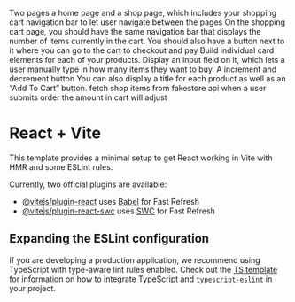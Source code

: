 Two pages a home page and a shop page, which includes your shopping cart
navigation bar to let user navigate between the pages
On the shopping cart page, you should have the same navigation bar that displays the number of items currently in the cart. You should also have a button next to it where you can go to the cart to checkout and pay
Build individual card elements for each of your products. Display an input field on it, which lets a user manually type in how many items they want to buy.
A increment and decrement button You can also display a title for each product as well as an “Add To Cart” button.
fetch shop items from fakestore api
when a user submits order the amount in cart will adjust


# React + Vite

This template provides a minimal setup to get React working in Vite with HMR and some ESLint rules.

Currently, two official plugins are available:

- [@vitejs/plugin-react](https://github.com/vitejs/vite-plugin-react/blob/main/packages/plugin-react) uses [Babel](https://babeljs.io/) for Fast Refresh
- [@vitejs/plugin-react-swc](https://github.com/vitejs/vite-plugin-react/blob/main/packages/plugin-react-swc) uses [SWC](https://swc.rs/) for Fast Refresh

## Expanding the ESLint configuration

If you are developing a production application, we recommend using TypeScript with type-aware lint rules enabled. Check out the [TS template](https://github.com/vitejs/vite/tree/main/packages/create-vite/template-react-ts) for information on how to integrate TypeScript and [`typescript-eslint`](https://typescript-eslint.io) in your project.
